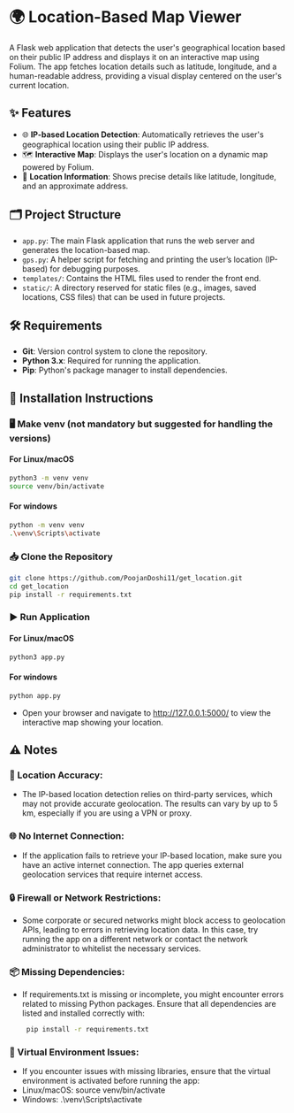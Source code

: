 # 🌍 Location-Based Map Viewer

A Flask web application that detects the user's geographical location based on their public IP address and displays it on an interactive map using Folium. The app fetches location details such as latitude, longitude, and a human-readable address, providing a visual display centered on the user's current location.

## ✨ Features

- 🌐 **IP-based Location Detection**: Automatically retrieves the user's geographical location using their public IP address.
- 🗺️ **Interactive Map**: Displays the user's location on a dynamic map powered by Folium.
- 📍 **Location Information**: Shows precise details like latitude, longitude, and an approximate address.

## 🗂️ Project Structure

- `app.py`: The main Flask application that runs the web server and generates the location-based map.
- `gps.py`: A helper script for fetching and printing the user’s location (IP-based) for debugging purposes.
- `templates/`: Contains the HTML files used to render the front end.
- `static/`: A directory reserved for static files (e.g., images, saved locations, CSS files) that can be used in future projects.

## 🛠️ Requirements

- **Git**: Version control system to clone the repository.
- **Python 3.x**: Required for running the application.
- **Pip**: Python's package manager to install dependencies.

## 🚀 Installation Instructions

### 🖥️ Make venv (not mandatory but suggested for handling the versions)

#### For Linux/macOS
```bash
python3 -m venv venv
source venv/bin/activate
```  
#### For windows
``` bash
python -m venv venv
.\venv\Scripts\activate
```

### 📥 Clone the Repository

```bash
git clone https://github.com/PoojanDoshi11/get_location.git
cd get_location
pip install -r requirements.txt
```
###  ▶️ Run Application

#### For Linux/macOS
``` bash
python3 app.py
```
#### For windows
``` bash
python app.py
```
- Open your browser and navigate to http://127.0.0.1:5000/ to view the interactive map showing your location.

## ⚠️ Notes

### 📏 Location Accuracy:
- The IP-based location detection relies on third-party services, which may not provide accurate geolocation. The results can vary by up to 5 km, especially if you are using a VPN or proxy.

### 🌐 No Internet Connection:
- If the application fails to retrieve your IP-based location, make sure you have an active internet connection. The app queries external geolocation services that require internet access.

### 🔒 Firewall or Network Restrictions:
- Some corporate or secured networks might block access to geolocation APIs, leading to errors in retrieving location data. In this case, try running the app on a different network or contact the network administrator to whitelist the necessary services.

### 📦 Missing Dependencies:
- If requirements.txt is missing or incomplete, you might encounter errors related to missing Python packages. Ensure that all dependencies are listed and installed correctly with:
  ```bash
   pip install -r requirements.txt
  ```
### 🛑 Virtual Environment Issues:
- If you encounter issues with missing libraries, ensure that the virtual environment is activated before running the app:
- Linux/macOS: source venv/bin/activate
- Windows: .\venv\Scripts\activate





